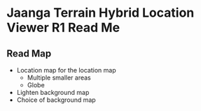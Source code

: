 Jaanga Terrain Hybrid Location Viewer R1 Read Me
===



## Read Map

* Location map for the location map
	* Multiple smaller areas
	* Globe
* Lighten background map
* Choice of background map